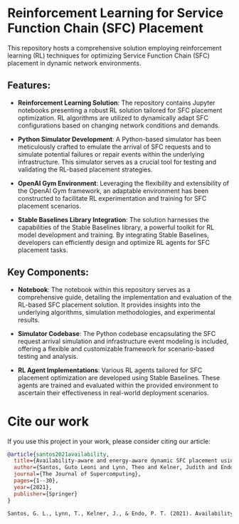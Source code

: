 # Reinforcement Learning for Service Function Chain (SFC) Placement
<!--
This repository contains the notebook which has a solution using reinforcement learning (RL) for SFC placement. A simulator was developed using python to simulate the arrival of SFC requests and eventual failures/repair events of the infrastructure components. The environment was developed using the openAI gym framework. The library stable baselines was used to develp the RL agents.
-->

This repository hosts a comprehensive solution employing reinforcement learning (RL) techniques for optimizing Service Function Chain (SFC) placement in dynamic network environments. 

## Features:

- **Reinforcement Learning Solution**: The repository contains Jupyter notebooks presenting a robust RL solution tailored for SFC placement optimization. RL algorithms are utilized to dynamically adapt SFC configurations based on changing network conditions and demands.

- **Python Simulator Development**: A Python-based simulator has been meticulously crafted to emulate the arrival of SFC requests and to simulate potential failures or repair events within the underlying infrastructure. This simulator serves as a crucial tool for testing and validating the RL-based placement strategies.

- **OpenAI Gym Environment**: Leveraging the flexibility and extensibility of the OpenAI Gym framework, an adaptable environment has been constructed to facilitate RL experimentation and training for SFC placement scenarios.

- **Stable Baselines Library Integration**: The solution harnesses the capabilities of the Stable Baselines library, a powerful toolkit for RL model development and training. By integrating Stable Baselines, developers can efficiently design and optimize RL agents for SFC placement tasks.

## Key Components:

- **Notebook**: The notebook within this repository serves as a comprehensive guide, detailing the implementation and evaluation of the RL-based SFC placement solution. It provides insights into the underlying algorithms, simulation methodologies, and experimental results.

- **Simulator Codebase**: The Python codebase encapsulating the SFC request arrival simulation and infrastructure event modeling is included, offering a flexible and customizable framework for scenario-based testing and analysis.

- **RL Agent Implementations**: Various RL agents tailored for SFC placement optimization are developed using Stable Baselines. These agents are trained and evaluated within the provided environment to ascertain their effectiveness in real-world deployment scenarios.

<!--
By combining cutting-edge RL methodologies with realistic simulation environments, this repository offers a practical framework for addressing SFC placement challenges in dynamic network landscapes. Developers and researchers alike can leverage the provided resources to explore, experiment, and innovate in the realm of network optimization and automation.
-->

# Cite our work
If you use this project in your work, please consider citing our article:

```BibTeX
@article{santos2021availability,
  title={Availability-aware and energy-aware dynamic SFC placement using reinforcement learning},
  author={Santos, Guto Leoni and Lynn, Theo and Kelner, Judith and Endo, Patricia Takako},
  journal={The Journal of Supercomputing},
  pages={1--30},
  year={2021},
  publisher={Springer}
}
```
```txt
Santos, G. L., Lynn, T., Kelner, J., & Endo, P. T. (2021). Availability-aware and energy-aware dynamic SFC placement using reinforcement learning. The Journal of Supercomputing, 1-30.
```
